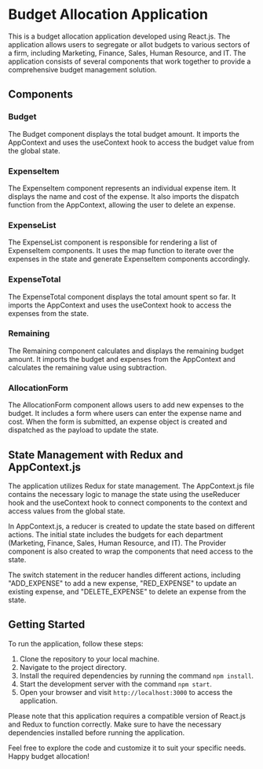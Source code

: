 # Budget Allocation Application

This is a budget allocation application developed using React.js. The application allows users to segregate or allot budgets to various sectors of a firm, including Marketing, Finance, Sales, Human Resource, and IT. The application consists of several components that work together to provide a comprehensive budget management solution.

## Components

### Budget
The Budget component displays the total budget amount. It imports the AppContext and uses the useContext hook to access the budget value from the global state.

### ExpenseItem
The ExpenseItem component represents an individual expense item. It displays the name and cost of the expense. It also imports the dispatch function from the AppContext, allowing the user to delete an expense.

### ExpenseList
The ExpenseList component is responsible for rendering a list of ExpenseItem components. It uses the map function to iterate over the expenses in the state and generate ExpenseItem components accordingly.

### ExpenseTotal
The ExpenseTotal component displays the total amount spent so far. It imports the AppContext and uses the useContext hook to access the expenses from the state.

### Remaining
The Remaining component calculates and displays the remaining budget amount. It imports the budget and expenses from the AppContext and calculates the remaining value using subtraction.

### AllocationForm
The AllocationForm component allows users to add new expenses to the budget. It includes a form where users can enter the expense name and cost. When the form is submitted, an expense object is created and dispatched as the payload to update the state.

## State Management with Redux and AppContext.js

The application utilizes Redux for state management. The AppContext.js file contains the necessary logic to manage the state using the useReducer hook and the useContext hook to connect components to the context and access values from the global state.

In AppContext.js, a reducer is created to update the state based on different actions. The initial state includes the budgets for each department (Marketing, Finance, Sales, Human Resource, and IT). The Provider component is also created to wrap the components that need access to the state.

The switch statement in the reducer handles different actions, including "ADD_EXPENSE" to add a new expense, "RED_EXPENSE" to update an existing expense, and "DELETE_EXPENSE" to delete an expense from the state.

## Getting Started

To run the application, follow these steps:

1. Clone the repository to your local machine.
2. Navigate to the project directory.
3. Install the required dependencies by running the command `npm install`.
4. Start the development server with the command `npm start`.
5. Open your browser and visit `http://localhost:3000` to access the application.

Please note that this application requires a compatible version of React.js and Redux to function correctly. Make sure to have the necessary dependencies installed before running the application.

Feel free to explore the code and customize it to suit your specific needs. Happy budget allocation!
